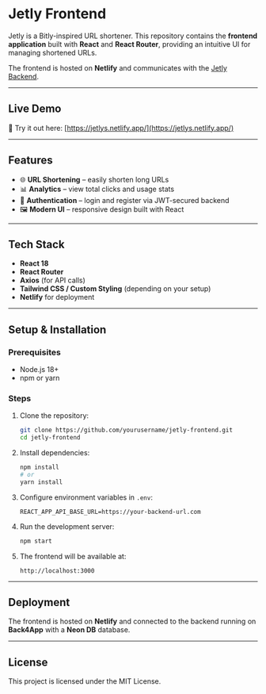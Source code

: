 # Jetly Frontend

Jetly is a Bitly-inspired URL shortener.
This repository contains the **frontend application** built with **React** and **React Router**, providing an intuitive UI for managing shortened URLs.

The frontend is hosted on **Netlify** and communicates with the [Jetly Backend](https://github.com/yourusername/jetly-backend).

---

## Live Demo

🚀 Try it out here: [https://jetlys.netlify.app/](https://jetlys.netlify.app/)

---

## Features

* 🌐 **URL Shortening** – easily shorten long URLs
* 📊 **Analytics** – view total clicks and usage stats
* 🔐 **Authentication** – login and register via JWT-secured backend
* 🖼️ **Modern UI** – responsive design built with React

---

## Tech Stack

* **React 18**
* **React Router**
* **Axios** (for API calls)
* **Tailwind CSS / Custom Styling** (depending on your setup)
* **Netlify** for deployment

---

## Setup & Installation

### Prerequisites

* Node.js 18+
* npm or yarn

### Steps

1. Clone the repository:

   ```bash
   git clone https://github.com/yourusername/jetly-frontend.git
   cd jetly-frontend
   ```

2. Install dependencies:

   ```bash
   npm install
   # or
   yarn install
   ```

3. Configure environment variables in `.env`:

   ```env
   REACT_APP_API_BASE_URL=https://your-backend-url.com
   ```

4. Run the development server:

   ```bash
   npm start
   ```

5. The frontend will be available at:

   ```
   http://localhost:3000
   ```

---

## Deployment

The frontend is hosted on **Netlify** and connected to the backend running on **Back4App** with a **Neon DB** database.

---



## License

This project is licensed under the MIT License.
